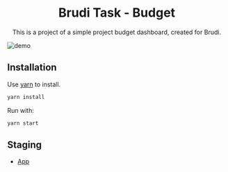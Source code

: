 <h1 align="center">
  Brudi Task - Budget
</h1>

<p align="center">
  This is a project of a simple project budget dashboard, created for Brudi.
</p>

![demo](https://i.imgur.com/RyxYG6m.png)

## Installation

Use [yarn](https://yarnpkg.com/) to install.

```bash
yarn install
```

Run with:

```bash
yarn start
```

## Staging

- [App](https://google.com)
